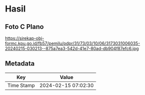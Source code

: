 # Hasil

## Foto C Plano

https://sirekap-obj-formc.kpu.go.id/fb57/pemilu/pdpr/31/73/03/10/06/3173031006035-20240215-030213--875a7ea3-542d-41e7-80ad-db904f87efc6.jpg


## Metadata

| Key        | Value               |
| ---------- | ------------------- |
| Time Stamp | 2024-02-15 07:02:30 |



